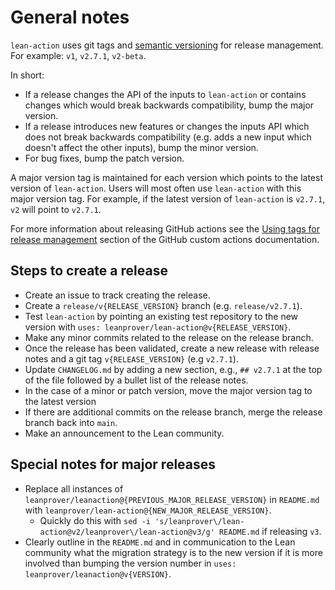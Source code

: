 # General notes
`lean-action` uses git tags and [semantic versioning](https://semver.org/) for release management. For example: `v1`, `v2.7.1`, `v2-beta`.

In short:
- If a release changes the API of the inputs to `lean-action` or contains changes which would break backwards compatibility, bump the major version.
- If a release introduces new features or changes the inputs API which does not break backwards compatibility (e.g. adds a new input which doesn't affect the other inputs), bump the minor version.
- For bug fixes, bump the patch version.

A major version tag is maintained for each version which points to the latest version of `lean-action`. Users will most often use `lean-action` with this major version tag. For example, if the latest version of `lean-action` is `v2.7.1`, `v2` will point to `v2.7.1`.

For more information about releasing GitHub actions see the [Using tags for release management](https://docs.github.com/en/actions/creating-actions/about-custom-actions#using-tags-for-release-management) section of the GitHub custom actions documentation.

## Steps to create a release
- Create an issue to track creating the release.
- Create a `release/v{RELEASE_VERSION}` branch (e.g. `release/v2.7.1`).
- Test `lean-action` by pointing an existing test repository to the new version with `uses: leanprover/lean-action@v{RELEASE_VERSION}`.
- Make any minor commits related to the release on the release branch.
- Once the release has been validated, create a new release with release notes and a git tag `v{RELEASE_VERSION}` (e.g `v2.7.1`).
- Update `CHANGELOG.md` by adding a new section, e.g., `## v2.7.1` at the top of the file followed by a bullet list of the release notes.
- In the case of a minor or patch version, move the major version tag to the latest version
- If there are additional commits on the release branch, merge the release branch back into `main`.
- Make an announcement to the Lean community.

## Special notes for major releases
- Replace all instances of `leanprover/leanaction@{PREVIOUS_MAJOR_RELEASE_VERSION}` in `README.md` with `leanprover/lean-action@{NEW_MAJOR_RELEASE_VERSION}`.
    - Quickly do this with `sed -i 's/leanprover\/lean-action@v2/leanprover\/lean-action@v3/g' README.md` if releasing `v3`.
- Clearly outline in the `README.md` and in communication to the Lean community what the migration strategy is to the new version if it is more involved than bumping the version number in `uses: leanprover/leanaction@v{VERSION}`.
